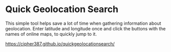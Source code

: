 # Quick Geolocation Search

This simple tool helps save a lot of time when gathering information about geolocation. Enter latitude and longitude once and click the buttons with the names of online maps, to quickly jump to it.

https://cipher387.github.io/quickgeolocationsearch/
